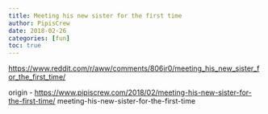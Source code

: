 ```yaml
---
title: Meeting his new sister for the first time
author: PipisCrew
date: 2018-02-26
categories: [fun]
toc: true
---
```


https://www.reddit.com/r/aww/comments/806ir0/meeting_his_new_sister_for_the_first_time/

origin - https://www.pipiscrew.com/2018/02/meeting-his-new-sister-for-the-first-time/ meeting-his-new-sister-for-the-first-time